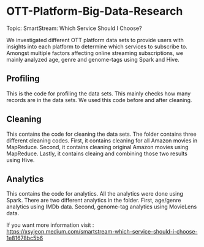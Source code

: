 # OTT-Platform-Big-Data-Research
Topic: SmartStream: Which Service Should I Choose?

We investigated different OTT platform data sets to provide users with insights into each platform to determine which services to subscribe to. Amongst multiple factors affecting online streaming subscriptions, we mainly analyzed age, genre and genome-tags using Spark and Hive.

## Profiling
This is the code for profiling the data sets. This mainly checks how many records are in the data sets. We used this code before and after cleaning. 

## Cleaning
This contains the code for cleaning the data sets. The folder contains three different cleaning codes. First, it contains cleaning for all Amazon movies in MapReduce. Second, it contains cleaning original Amazon movies using MapReduce. Lastly, it contains cleaing and combining those two results using Hive.

## Analytics
This contains the code for analytics. All the analytics were done using Spark. There are two different analytics in the folder. First, age/genre analytics using IMDb data. Second, genome-tag analytics using MovieLens data.


If you want more information visit : https://xsyjeon.medium.com/smartstream-which-service-should-i-choose-1e81678bc5b6 
